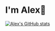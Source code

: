 # I'm Alex👋

[![Alex's GitHub stats](https://github-readme-stats.vercel.app/api?username=alexmajumder)](https://github.com/alexmajumder/github-readme-stats)
